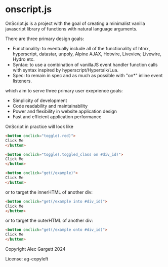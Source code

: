 # onscript.js

OnScript.js is a project with the goal of creating a minimalist vanilla javascript library of functions with natural language arguments.

There are three primary design goals:

* Functionality: to eventually include all of the functionality of htmx, hyperscript, datastar, unpoly, Alpine AJAX, Hotwire, Liveview, Livewire, Hydro etc.
* Syntax: to use a combination of vanillaJS event handler function calls with syntax inspired by hyperscript/Hypertalk/Lua.
* Spec: to remain in spec and as much as possible with "on*" inline event listeners.

which aim to serve three primary user exeprience goals:

* Simplicity of development
* Code readability and maintainability
* Power and flexibility in website application design
* Fast and efficient application performance

OnScript in practice will look like

```html
<button onclick="toggle(.red)">
Click Me
</button>
```

```html
<button onclick="toggle(.toggled_class on #div_id)">
Click Me
</button>
```

```html
<button onclick="get(/example)">
Click Me
</button>
```

or to target the innerHTML of another div:

```html
<button onclick="get(/example into #div_id)">
Click Me
</button>
```

or to target the outerHTML of another div:

```html
<button onclick="get(/example onto #div_id)">
Click Me
</button>
```

Copyright Alec Gargett 2024

License: ag-copyleft
